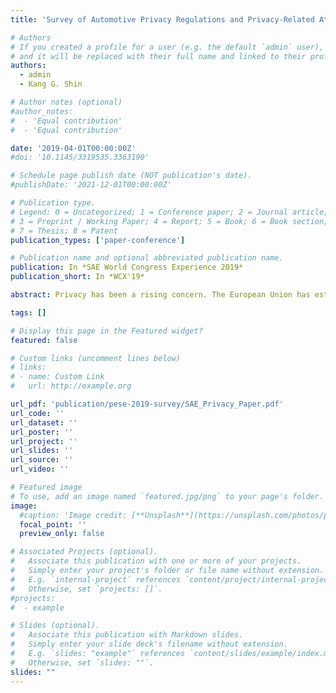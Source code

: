 ```yaml
---
title: 'Survey of Automotive Privacy Regulations and Privacy-Related Attacks'

# Authors
# If you created a profile for a user (e.g. the default `admin` user), write the username (folder name) here
# and it will be replaced with their full name and linked to their profile.
authors:
  - admin
  - Kang G. Shin

# Author notes (optional)
#author_notes:
#  - 'Equal contribution'
#  - 'Equal contribution'

date: '2019-04-01T00:00:00Z'
#doi: '10.1145/3319535.3363190'

# Schedule page publish date (NOT publication's date).
#publishDate: '2021-12-01T00:00:00Z'

# Publication type.
# Legend: 0 = Uncategorized; 1 = Conference paper; 2 = Journal article;
# 3 = Preprint / Working Paper; 4 = Report; 5 = Book; 6 = Book section;
# 7 = Thesis; 8 = Patent
publication_types: ['paper-conference']

# Publication name and optional abbreviated publication name.
publication: In *SAE World Congress Experience 2019*
publication_short: In *WCX'19*

abstract: Privacy has been a rising concern. The European Union has established a privacy standard called General Data Protection Regulation (GDPR) in May 2018. Furthermore, the Facebook-Cambridge Analytica data incident made headlines in March 2018. Data collection from vehicles by OEM platforms is increasingly popular and may offer OEMs new business models but it comes with the risk of privacy leakages. Vehicular sensor data shared with third-parties can lead to misuse of the requested data for other purposes than stated/intended. There exists a relevant regulation document introduced by the Alliance of Automobile Manufacturers (“Auto Alliance”), which classifies the vehicular sensors used for data collection as covered and non-sensitive parameters. This paper reviews existing privacy standards as well as ongoing efforts in the automotive domain, and surveys the landscape of automotive privacy-related attacks which can be classified into three categories, driver fingerprinting, location inferencing and driving-behavior analysis. These three categories are derived from the aforementioned guidelines of covered information. Based on this survey, we define a Privacy Score (PS), quantifying the risk associated with each vehicular sensor. Sensors contributing to multiple privacy attacks will be assigned a higher PS. Furthermore, combinations of sensors used in privacy attacks must be considered and assessed in the PS metric as some attacks cannot be mounted using a single independent sensor alone.

tags: []

# Display this page in the Featured widget?
featured: false

# Custom links (uncomment lines below)
# links:
# - name: Custom Link
#   url: http://example.org

url_pdf: 'publication/pese-2019-survey/SAE_Privacy_Paper.pdf'
url_code: ''
url_dataset: ''
url_poster: ''
url_project: ''
url_slides: ''
url_source: ''
url_video: ''

# Featured image
# To use, add an image named `featured.jpg/png` to your page's folder.
image:
  #caption: 'Image credit: [**Unsplash**](https://unsplash.com/photos/pLCdAaMFLTE)'
  focal_point: ''
  preview_only: false

# Associated Projects (optional).
#   Associate this publication with one or more of your projects.
#   Simply enter your project's folder or file name without extension.
#   E.g. `internal-project` references `content/project/internal-project/index.md`.
#   Otherwise, set `projects: []`.
#projects:
#  - example

# Slides (optional).
#   Associate this publication with Markdown slides.
#   Simply enter your slide deck's filename without extension.
#   E.g. `slides: "example"` references `content/slides/example/index.md`.
#   Otherwise, set `slides: ""`.
slides: ""
---
```


